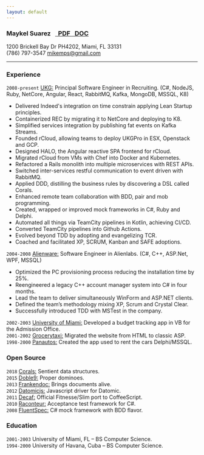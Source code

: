 ```yaml
---
layout: default
---
```


<h3> 
    Maykel Suarez &nbsp;
    <a href="/resume_msuarz.pdf" class="btn btn-small"> <i class="icon-download">&nbsp;</i> PDF </a>
    <a href="/resume_msuarz.doc" class="btn btn-small"> <i class="icon-download">&nbsp;</i> DOC </a>
</h3>

1200 Brickell Bay Dr PH4202, Miami, FL 33131  
(786) 797-3547 mikemps@gmail.com

***

### Experience

`2008-present` [UKG:](http://www.ukg.com) Principal Software Engineer in Recruiting.
(C#, NodeJS, Ruby, NetCore, Angular, React, RabbitMQ, Kafka, MongoDB, MSSQL, K8)

* Delivered Indeed's integration on time constrain applying Lean Startup principles.
* Containerized REC by migrating it to NetCore and deploying to K8.
* Simplified services integration by publishing fat events on Kafka Streams.
* Founded rCloud, allowing teams to deploy UKGPro in ESX, Openstack and GCP.
* Designed HALO, the Angular reactive SPA frontend for rCloud.
* Migrated rCloud from VMs with Chef into Docker and Kubernetes.
* Refactored a Rails monolith into multiple microservices with REST APIs.
* Switched inter-services restful communication to event driven with RabbitMQ.
* Applied DDD, distilling the business rules by discovering a DSL called Corals.
* Enhanced remote team collaboration with BDD, pair and mob programming.
* Created, wrapped or improved mock frameworks in C#, Ruby and Delphi.
* Automated all things via TeamCity pipelines in Kotlin, achieving CI/CD.
* Converted TeamCity pipelines into Github Actions.
* Evolved beyond TDD by adopting and evangelizing TCR.
* Coached and facilitated XP, SCRUM, Kanban and SAFE adoptions.

`2004-2008`    [Alienware:](http://www.alienware.com) Software Engineer in Alienlabs.
(C#, C++, ASP.Net, WPF, MSSQL)

* Optimized the PC provisioning process reducing the installation time by 25%.
* Reengineered a legacy C++ account manager system into C# in four months.
* Lead the team to deliver simultaneously WinForm and ASP.NET clients.
* Defined the team’s methodology mixing XP, Scrum and Crystal Clear.
* Successfully introduced TDD with MSTest in the company.

`2002-2003`    [University of Miami:](http://www.miami.edu) Developed a budget tracking app in VB for the Admission
Office.    
`2001-2002`    [Grocerytaxi:](http://www.grocerytaxi.com) Migrated the website from HTML to classic ASP.  
`1998-2000`    [Panautos:](http://www.transturcarrental.com) Created the app used to rent the cars Delphi/MSSQL.

### Open Source

`2018` [Corals:](https://github.com/limadelic/corals) Sentient data structures.  
`2015` [Doble9:](http://www.doble9.com) Proper dominoes.  
`2013` [Frankendoc:](https://github.com/limadelic/frankendoc) Brings documents alive.  
`2012` [Datomicjs:](https://github.com/limadelic/datomicjs) Javascript driver for Datomic.  
`2011` [Decaf:](https://github.com/limadelic/decaf) Official Fitnesse/Slim port to CoffeeScript.  
`2010` [Raconteur:](http://raconteur.github.com/) Acceptance test framework for C#.  
`2008` [FluentSpec:](http://fluentspec.codeplex.com/) C# mock framework with BDD flavor.

### Education

`2001-2003`    University of Miami, FL – BS Computer Science.  
`1994-2000`    University of Havana, Cuba – BS Computer Science.  